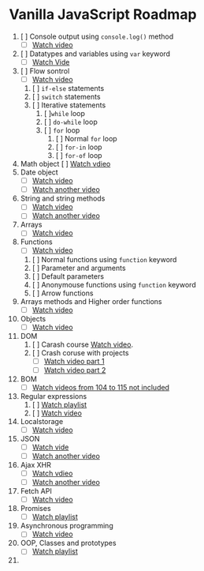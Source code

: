 # Vanilla JavaScript Roadmap
 
1. [ ] Console output using ```console.log()``` method
    - [ ] [Watch video](https://youtu.be/iWOYAxlnaww)
2. [ ] Datatypes and variables using ```var``` keyword
    - [ ] [Watch Vide](https://youtu.be/FhguwBJeqWs)
3. [ ] Flow sontrol
    - [ ] [Watch video](https://youtu.be/JloLGV9DmtQ)
    1. [ ] ```if-else``` statements
    2. [ ] ```switch``` statements
    3. [ ] Iterative statements
        1. [ ]```while``` loop
        2. [ ] ```do-while``` loop
        3. [ ] ```for``` loop
            1. [ ] Normal ```for``` loop
            2. [ ] ```for-in``` loop
            3. [ ] ```for-of``` loop
4. Math object
    [ ] [Watch vdieo](https://www.youtube.com/watch?v=93Nd8f9HU8Q)
5. Date object
    - [ ] [Watch video](https://www.youtube.com/watch?v=9mCNzP0ibJ8)
    - [ ] [Watch another video](https://www.youtube.com/watch?v=-eRsWqwcPuk)
6. String and string methods
    - [ ] [Watch video](https://www.youtube.com/watch?v=VRz0nbax0uI)
    - [ ] [Watch another video](https://youtu.be/V--8XIWqjnY)
7. Arrays
    - [ ] [Watch video](https://www.youtube.com/watch?v=7W4pQQ20nJg)
8. Functions
    - [ ] [Watch video](https://youtu.be/xUI5Tsl2JpY)
    1. [ ] Normal functions using ```function``` keyword
    2. [ ] Parameter and arguments
    3. [ ] Default parameters
    4. [ ] Anonymouse functions using ```function``` keyword
    5. [ ] Arrow functions
9. Arrays methods and Higher order functions
    - [ ] [Watch video](https://youtube.com/playlist?list=PLgBH1CvjOA62PBFIDq55-S6Beivje30A2)
10. Objects
    - [ ] [Watch video](https://www.youtube.com/watch?v=X0ipw1k7ygU)
11. DOM
    1. [ ] Carash course [Watch video](https://youtu.be/wKBu_dEaF9E).
    2. [ ] Crash coruse with projects
        - [ ] [Watch video part 1](https://www.youtube.com/watch?v=P7NgFfIaWgU)
        - [ ] [Watch video part 2](https://www.youtube.com/watch?v=Aru6eM9VYKo)
12. BOM
    - [ ] [Watch videos from 104 to 115 not included](https://youtube.com/playlist?list=PLDoPjvoNmBAx3kiplQR_oeDqLDBUDYwVv)
13. Regular expressions
    1. [ ] [Watch playlist](https://www.youtube.com/watch?v=r6I-Ahc0HB4&list=PL4cUxeGkcC9g6m_6Sld9Q4jzqdqHd2HiD)
    2. [ ] [Watch video](https://www.youtube.com/watch?v=rhzKDrUiJVk)
14. Localstorage
    - [ ] [Watch video](https://www.youtube.com/watch?v=k8yJCeuP6I8&t=103s)
15. JSON
    - [ ] [Watch vide](https://www.youtube.com/watch?v=iiADhChRriM)
    - [ ] [Watch another video](https://www.youtube.com/watch?v=wI1CWzNtE-M&t=1s)
16. Ajax XHR
    - [ ] [Watch vdieo](https://youtu.be/82hnvUYY6QA)
    - [ ] [Watch another video](https://youtu.be/rJesac0_Ftw)
17. Fetch API
    - [ ] [Watch video](https://youtu.be/Oive66jrwBs)
18. Promises
    - [ ] [Watch playlist](https://youtube.com/playlist?list=PLRqwX-V7Uu6bKLPQvPRNNE65kBL62mVfx)
19. Asynchronous programming
    - [ ] [Watch video](https://youtu.be/PoRJizFvM7s)
20. OOP, Classes and prototypes
    - [ ] [Watch playlist](https://youtube.com/playlist?list=PL4cUxeGkcC9i5yvDkJgt60vNVWffpblB7)
21. 

